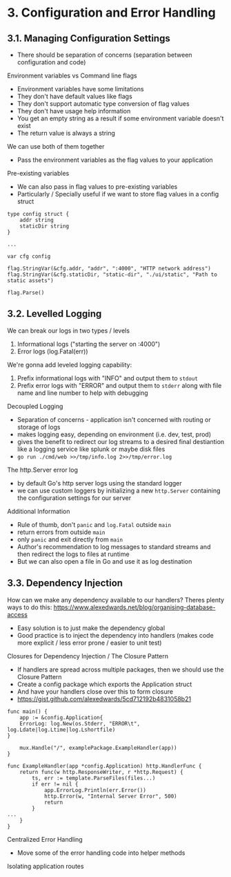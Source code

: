 # 3. Configuration and Error Handling

## 3.1. Managing Configuration Settings

- There should be separation of concerns (separation between configuration and code)

Environment variables vs Command line flags

- Environment variables have some limitations
- They don't have default values like flags
- They don't support automatic type conversion of flag values
- They don't have usage help information
- You get an empty string as a result if some environment variable doesn't exist
- The return value is always a string

We can use both of them together
- Pass the environment variables as the flag values to your application

Pre-existing variables
- We can also pass in flag values to pre-existing variables
- Particularly / Specially useful if we want to store flag values in a config struct

```
type config struct {
    addr string
    staticDir string
}

...

var cfg config

flag.StringVar(&cfg.addr, "addr", ":4000", "HTTP network address")
flag.StringVar(&cfg.staticDir, "static-dir", "./ui/static", "Path to static assets")

flag.Parse()
```


## 3.2. Levelled Logging

We can break our logs in two types / levels

1. Informational logs ("starting the server on :4000")
2. Error logs (log.Fatal(err))

We're gonna add leveled logging capability:

1. Prefix informational logs with "INFO" and output them to `stdout`
2. Prefix error logs with "ERROR" and output them to `stderr` along with file name and line number to help with debugging


Decoupled Logging

- Separation of concerns - application isn't concerned with routing or storage of logs
- makes logging easy, depending on environment (i.e. dev, test, prod)
- gives the benefit to redirect our log streams to a desired final destiantion like a logging service like splunk or maybe disk files
- `go run ./cmd/web >>/tmp/info.log 2>>/tmp/error.log`

The http.Server error log
- by default Go's http server logs using the standard logger
- we can use custom loggers by initializing a new `http.Server` containing the configuration settings for our server


Additional Information

- Rule of thumb, don't `panic` and `log.Fatal` outside `main`
- return errors from outside `main`
- only `panic` and exit directly from `main`
- Author's recommendation to log messages to standard streams and then redirect the logs to files at runtime
- But we can also open a file in Go and use it as log destination


## 3.3. Dependency Injection
How can we make any dependency available to our handlers?
Theres plenty ways to do this: https://www.alexedwards.net/blog/organising-database-access

- Easy solution is to just make the dependency global
- Good practice is to inject the dependency into handlers (makes code more explicit / less error prone / easier to unit test)

Closures for Dependency Injection / The Closure Pattern
- If handlers are spread across multiple packages, then we should use the Closure Pattern
- Create a config package which exports the Application struct
- And have your handlers close over this to form closure
- https://gist.github.com/alexedwards/5cd712192b4831058b21

```
func main() {
    app := &config.Application{
    ErrorLog: log.New(os.Stderr, "ERROR\t", log.Ldate|log.Ltime|log.Lshortfile)
}

    mux.Handle("/", examplePackage.ExampleHandler(app))
}

func ExampleHandler(app *config.Application) http.HandlerFunc {
    return func(w http.ResponseWriter, r *http.Request) {
        ts, err := template.ParseFiles(files...)
        if err != nil {
            app.ErrorLog.Println(err.Error())
            http.Error(w, "Internal Server Error", 500)
            return
        }
...
    }
}
```

Centralized Error Handling

- Move some of the error handling code into helper methods

Isolating application routes
